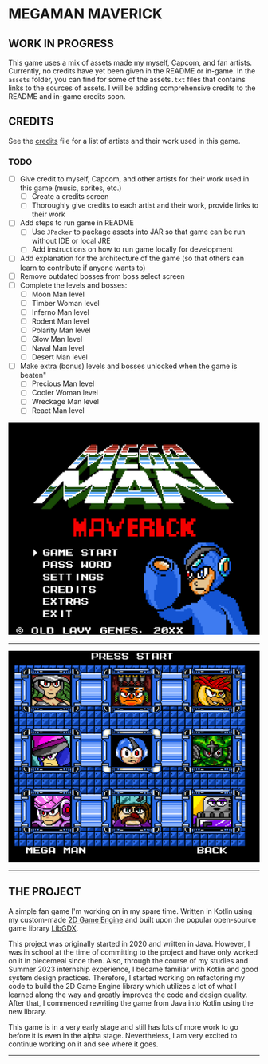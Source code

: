 # MEGAMAN MAVERICK

## WORK IN PROGRESS

This game uses a mix of assets made my myself, Capcom, and fan artists. Currently, no credits have yet been given in 
the README or in-game. In the `assets` folder, you can find for some of the assets`.txt` files that contains links to 
the sources of assets. I will be adding comprehensive credits to the README and in-game credits soon.

## CREDITS

See the [credits](./assets/credits.txt) file for a list of artists and their work used in this game.

### TODO
- [ ] Give credit to myself, Capcom, and other artists for their work used in this game (music, sprites, etc.)
  - [ ] Create a credits screen
  - [ ] Thoroughly give credits to each artist and their work, provide links to their work
- [ ] Add steps to run game in README
  - [ ] Use `JPacker` to package assets into JAR so that game can be run without IDE or local JRE
  - [ ] Add instructions on how to run game locally for development
- [ ] Add explanation for the architecture of the game (so that others can learn to contribute if anyone wants to)
- [ ] Remove outdated bosses from boss select screen
- [ ] Complete the levels and bosses:
  - [ ] Moon Man level
  - [ ] Timber Woman level
  - [ ] Inferno Man level
  - [ ] Rodent Man level
  - [ ] Polarity Man level
  - [ ] Glow Man level
  - [ ] Naval Man level
  - [ ] Desert Man level
- [ ] Make extra (bonus) levels and bosses unlocked when the game is beaten"
  - [ ] Precious Man level
  - [ ] Cooler Woman level
  - [ ] Wreckage Man level
  - [ ] React Man level

<img src="img/MainScreen.png" width="600px"/>
<hr/>
<img src="img/BossScreen.png" width="600px"/>
<hr/>

## THE PROJECT

A simple fan game I'm working on in my spare time. Written in Kotlin using
my custom-made <a href="https://github.com/JohnLavender474/2D-Game-Engine">2D Game Engine</a> and built upon the
popular open-source game library <a href="https://libgdx.com/">LibGDX</a>.

This project was originally started in 2020 and written in Java. However, I was in school
at the time of committing to the project and have only worked on it in piecemeal since then.
Also, through the course of my studies and Summer 2023 internship experience, I became familiar
with Kotlin and good system design practices. Therefore, I started working on refactoring my code
to build the 2D Game Engine library which utilizes a lot of what I learned along the way and greatly
improves the code and design quality. After that, I commenced rewriting the game from Java into Kotlin
using the new library.

This game is in a very early stage and still has lots of more work to go before it is even in the alpha stage.
Nevertheless, I am very excited to continue working on it and see where it goes.

<hr/>

